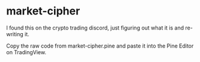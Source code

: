 # market-cipher
I found this on the crypto trading discord, just figuring out what it is and re-writing it.

Copy the raw code from market-cipher.pine and paste it into the Pine Editor on TradingView.
